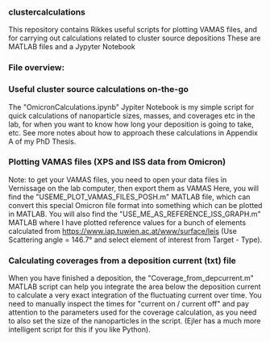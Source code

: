 ### clustercalculations
This repository contains Rikkes useful scripts for plotting VAMAS files, and for carrying out calculations related to cluster source depositions
These are MATLAB files and a Jypyter Notebook

### File overview:

### Useful cluster source calculations on-the-go
The "OmicronCalculations.ipynb" Jypiter Notebook is my simple script for quick calculations of nanoparticle sizes, masses, and coverages etc in the lab, for when you want to know how long your deposition is going to take, etc. See more notes about how to approach these calculations in Appendix A of my PhD Thesis.

### Plotting VAMAS files (XPS and ISS data from Omicron)
Note: to get your VAMAS files, you need to open your data files in Vernissage on the lab computer, then export them as VAMAS
Here, you will find the "USEME_PLOT_VAMAS_FILES_POSH.m" MATLAB file, which can convert this special Omicron file format into something which can be plotted in MATLAB. 
You will also find the "USE_ME_AS_REFERENCE_ISS_GRAPH.m" MATLAB where I have plotted reference values for a bunch of elements calculated from https://www.iap.tuwien.ac.at/www/surface/leis (Use Scattering angle = 146.7° and select element of interest from Target - Type).

### Calculating coverages from a deposition current (txt) file
When you have finished a deposition, the "Coverage_from_depcurrent.m" MATLAB script can help you integrate the area below the deposition current to calculate a very exact integration of the fluctuating current over time. You need to manually inspect the times for "current on / current off" and pay attention to the parameters used for the coverage calculation, as you need to also set the size of the nanoparticles in the script. (Ejler has a much more intelligent script for this if you like Python). 


